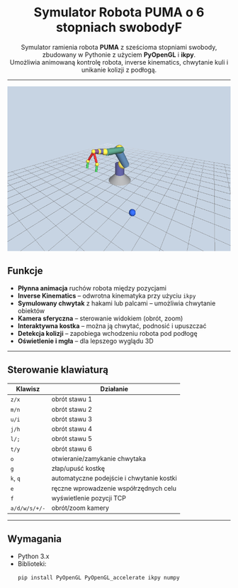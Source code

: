 <h1 align="center">Symulator Robota PUMA o 6 stopniach swobodyF</h1>

<p align="center">
Symulator ramienia robota <b>PUMA</b> z sześcioma stopniami swobody, zbudowany w Pythonie z użyciem <b>PyOpenGL</b> i <b>ikpy</b>.
<br>Umożliwia animowaną kontrolę robota, inverse kinematics, chwytanie kuli i unikanie kolizji z podłogą.
</p>

---

<p align="center">
  <img src="robot_ss.png" width="600" alt="Widok robota w symulacji">
</p>

##  Funkcje

-  <b>Płynna animacja</b> ruchów robota między pozycjami
-  <b>Inverse Kinematics</b> – odwrotna kinematyka przy użyciu <code>ikpy</code>
-  <b>Symulowany chwytak</b> z hakami lub palcami – umożliwia chwytanie obiektów
-  <b>Kamera sferyczna</b> – sterowanie widokiem (obrót, zoom)
-  <b>Interaktywna kostka</b> – można ją chwytać, podnosić i upuszczać
-  <b>Detekcja kolizji</b> – zapobiega wchodzeniu robota pod podłogę
-  <b>Oświetlenie i mgła</b> – dla lepszego wyglądu 3D

---

## Sterowanie klawiaturą

| Klawisz | Działanie |
|--------|-----------|
| <code>z/x</code>  | obrót stawu 1 |
| <code>m/n</code>  | obrót stawu 2 |
| <code>u/i</code>  | obrót stawu 3 |
| <code>j/h</code>  | obrót stawu 4 |
| <code>l/;</code>  | obrót stawu 5 |
| <code>t/y</code>  | obrót stawu 6 |
| <code>o</code>    | otwieranie/zamykanie chwytaka |
| <code>g</code>    | złap/upuść kostkę |
| <code>k</code>, <code>q</code> | automatyczne podejście i chwytanie kostki |
| <code>e</code>    | ręczne wprowadzenie współrzędnych celu |
| <code>f</code>    | wyświetlenie pozycji TCP |
| <code>a/d/w/s/+/-</code> | obrót/zoom kamery |

---

##  Wymagania

- Python 3.x  
- Biblioteki:
  ```bash
  pip install PyOpenGL PyOpenGL_accelerate ikpy numpy
